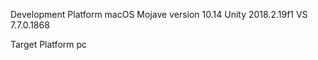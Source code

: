 
Development Platform
macOS Mojave version 10.14
Unity 2018.2.19f1
VS 7.7.0.1868

Target Platform
pc

